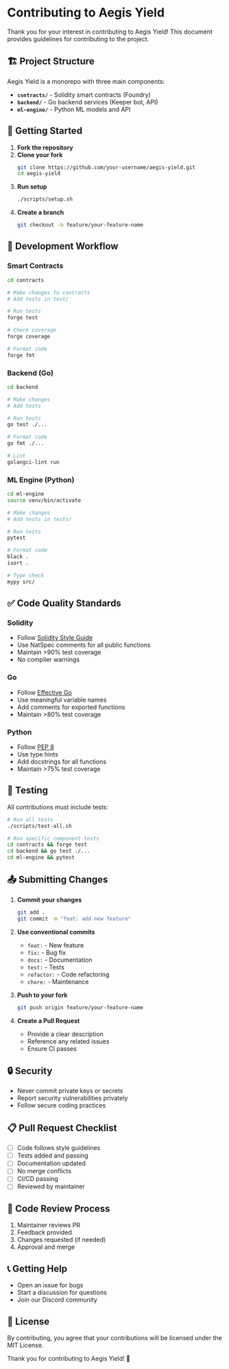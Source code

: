 # Contributing to Aegis Yield

Thank you for your interest in contributing to Aegis Yield! This document provides guidelines for contributing to the project.

## 🏗️ Project Structure

Aegis Yield is a monorepo with three main components:

- **`contracts/`** - Solidity smart contracts (Foundry)
- **`backend/`** - Go backend services (Keeper bot, API)
- **`ml-engine/`** - Python ML models and API

## 🚀 Getting Started

1. **Fork the repository**
2. **Clone your fork**
   ```bash
   git clone https://github.com/your-username/aegis-yield.git
   cd aegis-yield
   ```
3. **Run setup**
   ```bash
   ./scripts/setup.sh
   ```
4. **Create a branch**
   ```bash
   git checkout -b feature/your-feature-name
   ```

## 📝 Development Workflow

### Smart Contracts

```bash
cd contracts

# Make changes to contracts
# Add tests in test/

# Run tests
forge test

# Check coverage
forge coverage

# Format code
forge fmt
```

### Backend (Go)

```bash
cd backend

# Make changes
# Add tests

# Run tests
go test ./...

# Format code
go fmt ./...

# Lint
golangci-lint run
```

### ML Engine (Python)

```bash
cd ml-engine
source venv/bin/activate

# Make changes
# Add tests in tests/

# Run tests
pytest

# Format code
black .
isort .

# Type check
mypy src/
```

## ✅ Code Quality Standards

### Solidity
- Follow [Solidity Style Guide](https://docs.soliditylang.org/en/latest/style-guide.html)
- Use NatSpec comments for all public functions
- Maintain >90% test coverage
- No compiler warnings

### Go
- Follow [Effective Go](https://go.dev/doc/effective_go)
- Use meaningful variable names
- Add comments for exported functions
- Maintain >80% test coverage

### Python
- Follow [PEP 8](https://pep8.org/)
- Use type hints
- Add docstrings for all functions
- Maintain >75% test coverage

## 🧪 Testing

All contributions must include tests:

```bash
# Run all tests
./scripts/test-all.sh

# Run specific component tests
cd contracts && forge test
cd backend && go test ./...
cd ml-engine && pytest
```

## 📤 Submitting Changes

1. **Commit your changes**
   ```bash
   git add .
   git commit -m "feat: add new feature"
   ```

2. **Use conventional commits**
   - `feat:` - New feature
   - `fix:` - Bug fix
   - `docs:` - Documentation
   - `test:` - Tests
   - `refactor:` - Code refactoring
   - `chore:` - Maintenance

3. **Push to your fork**
   ```bash
   git push origin feature/your-feature-name
   ```

4. **Create a Pull Request**
   - Provide a clear description
   - Reference any related issues
   - Ensure CI passes

## 🔒 Security

- Never commit private keys or secrets
- Report security vulnerabilities privately
- Follow secure coding practices

## 📋 Pull Request Checklist

- [ ] Code follows style guidelines
- [ ] Tests added and passing
- [ ] Documentation updated
- [ ] No merge conflicts
- [ ] CI/CD passing
- [ ] Reviewed by maintainer

## 🤝 Code Review Process

1. Maintainer reviews PR
2. Feedback provided
3. Changes requested (if needed)
4. Approval and merge

## 📞 Getting Help

- Open an issue for bugs
- Start a discussion for questions
- Join our Discord community

## 📜 License

By contributing, you agree that your contributions will be licensed under the MIT License.

Thank you for contributing to Aegis Yield! 🚀
